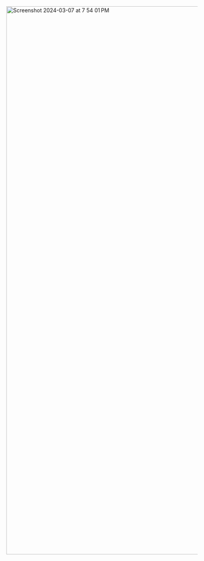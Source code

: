 <img width="1440" alt="Screenshot 2024-03-07 at 7 54 01 PM" src="https://github.com/Abhicoder03/Team_8_Collaborative_Filtering/assets/76257252/b091f0e8-3d39-4355-82b7-9a8f6e1c69f5">
